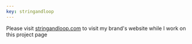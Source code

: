 ```yaml
---
key: stringandloop
---
```


Please visit [stringandloop.com](https://www.stringandloop.com) to visit my brand's website while I work on this project page
